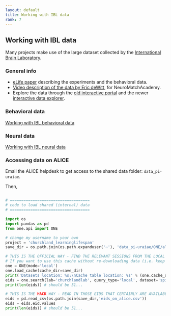```yaml
---
layout: default
title: Working with IBL data
rank: 7
---
```

## Working with IBL data

Many projects make use of the large dataset collected by the [International Brain Laboratory](https://www.internationalbrainlab.com/).

### General info
* [eLife paper](https://elifesciences.org/articles/63711) describing the experiments and the behavioral data.
* [Video description of the data by Eric deWitt](https://www.youtube.com/watch?v=NofrFH8FRZU), for NeuroMatchAcademy.
* Explore the data through the [old interactive portal](https://data-sciviz.internationalbrainlab.org/home) and the newer [interactive data explorer](https://viz.internationalbrainlab.org/).

### Behavioral data
[Working with IBL behavioral data](https://anne-urai.github.io/lab_wiki/IBLdata_behav.html)

### Neural data
[Working with IBL neural data](https://anne-urai.github.io/lab_wiki/IBLdata_neural.html)

### Accessing data on ALICE
Email the ALICE helpdesk to get access to the shared data folder: `data_pi-uraiae`. 

Then,

```python

# ===================================
# code to load shared (internal) data
# ===================================

import os
import pandas as pd
from one.api import ONE

# change my username to your own
project = 'churchland_learninglifespan'
save_dir = os.path.join(os.path.expanduser('~'), 'data_pi-uraiae/ONE/alyx.internationalbrainlab.org/', project)

# THIS IS THE OFFICIAL WAY - FIND THE RELEVANT SESSIONS FROM THE LOCAL CACHE
# If you want to use this cache without re-downloading data (i.e. keep the download cache the same as the main IBL Alyx), you can use the tags system.
one = ONE(mode='local')
one.load_cache(cache_dir=save_dir)
print('Datasets location: %s;\nCache table location: %s' % (one.cache_dir, save_dir))
eids = one.search(lab='churchlandlab', query_type='local', dataset='spikes.times')
print(len(eids)) # should be 51...

# THIS IS THE HACK WAY - READ IN THOSE EIDS THAT CERTAINLY ARE AVAILABLE LOCALLY
eids = pd.read_csv(os.path.join(save_dir,'eids_on_alice.csv'))
eids = eids.eid.values
print(len(eids)) # should be 51...

```